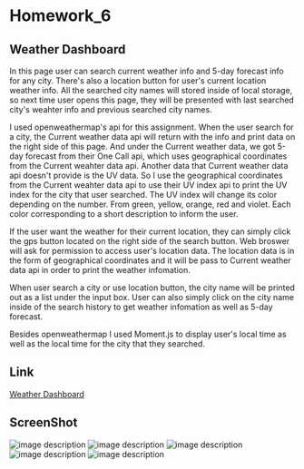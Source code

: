 # Homework_6
## Weather Dashboard
In this page user can search current weather info and 5-day forecast info for any city. There's also a location button for user's current location weather info. All the searched city names will stored inside of local storage, so next time user opens this page, they will be presented with last searched city's weahter info and previous searched city names. 

I used openweathermap's api for this assignment. When the user search for a city, the Current weather data api will return with the info and print data on the right side of this page. And under the Current weather data, we got 5-day forecast from their One Call api, which uses geographical coordinates from the Current weahter data api. Another data that Current weather data api doesn't provide is the UV data. So I use the geographical coordinates from the Current weahter data api to use their UV index api to print the UV index for the city that user searched. The UV index will change its color depending on the number. From green, yellow, orange, red and violet. Each color corresponding to a short description to inform the user. 

If the user want the weather for their current location, they can simply click the gps button located on the right side of the search button. Web broswer will ask for permission to access user's location data. The location data is in the form of geographical coordinates and it will be pass to Current weather data api in order to print the weather infomation. 

When user search a city or use location button, the city name will be printed out as a list under the input box. User can also simply click on the city name inside of the search history to get weather infomation as well as 5-day forecast. 

Besides openweathermap I used Moment.js to display user's local time as well as the local time for the city that they searched. 
## Link
[Weather Dashboard](https://terry0532.github.io/Weather-Dashboard/)
## ScreenShot
![image description](assets/image/ScreenShot1.png)
![image description](assets/image/ScreenShot2.png)
![image description](assets/image/ScreenShot3.png)
![image description](assets/image/ScreenShot4.png)
![image description](assets/image/ScreenShot5.png)